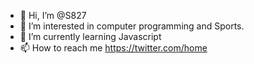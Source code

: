 - 👋 Hi, I’m @S827
- 👀 I’m interested in computer programming and Sports.
- 🌱 I’m currently learning Javascript
- 📫 How to reach me https://twitter.com/home

<!---
S827/S827 is a ✨ special ✨ repository because its `README.md` (this file) appears on your GitHub profile.
You can click the Preview link to take a look at your changes.
--->
